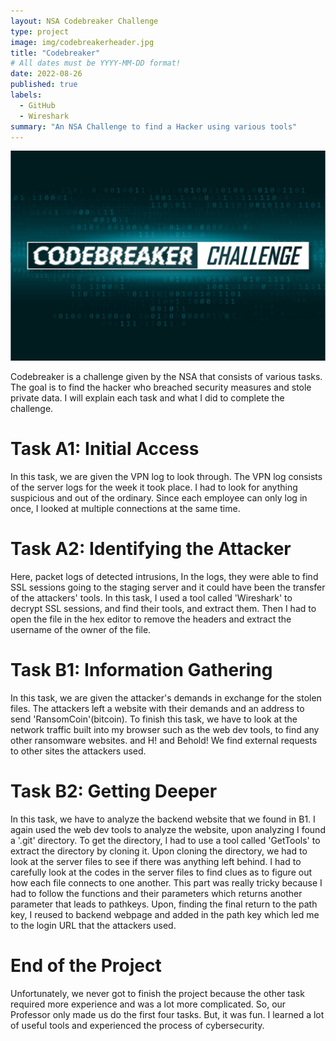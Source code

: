 ```yaml
---
layout: NSA Codebreaker Challenge
type: project
image: img/codebreakerheader.jpg
title: "Codebreaker"
# All dates must be YYYY-MM-DD format!
date: 2022-08-26
published: true
labels:
  - GitHub
  - Wireshark
summary: "An NSA Challenge to find a Hacker using various tools"
---
```



<img class="img-fluid" src="../img/codebreakerheader.jpg">

Codebreaker is a challenge given by the NSA that consists of various tasks. The goal is to find the hacker who breached security measures and stole private data. I will explain each task and what I did to complete the challenge.

<h1> Task A1: Initial Access </h1>
In this task, we are given the VPN log to look through. The VPN log consists of the server logs for the week it took place. I had to look for anything suspicious and out of the ordinary. 
Since each employee can only log in once, I looked at multiple connections at the same time.

<h1> Task A2: Identifying the Attacker </h1>
Here, packet logs of detected intrusions, In the logs, they were able to find SSL sessions going to the staging server and it could have been the transfer of the attackers' tools. In this task, I used a tool called 'Wireshark' to decrypt SSL sessions, and find their tools, and extract them. Then I had to open the file in the hex editor to remove the headers and extract the username of the owner of the file. 

<h1> Task B1: Information Gathering </h1>
In this task, we are given the attacker's demands in exchange for the stolen files. The attackers left a website with their demands and an address to send 'RansomCoin'(bitcoin). To finish this task, we have to look at the network traffic built into my browser such as the web dev tools, to find any other ransomware websites. and H! and Behold! We find external requests to other sites the attackers used.

<h1> Task B2: Getting Deeper </h1>
In this task, we have to analyze the backend website that we found in B1. I again used the web dev tools to analyze the website, upon analyzing I found a '.git' directory. To get the directory, I had to use a tool called 'GetTools' to extract the directory by cloning it. Upon cloning the directory, we had to look at the server files to see if there was anything left behind. I had to carefully look at the codes in the server files to find clues as to figure out how each file connects to one another. This part was really tricky because I had to follow the functions and their parameters which returns another parameter that leads to pathkeys. Upon, finding the final return to the path key, I reused to backend webpage and added in the path key which led me to the login URL that the attackers used. 

<h1> End of the Project </h1>
Unfortunately, we never got to finish the project because the other task required more experience and was a lot more complicated. So, our Professor only made us do the first four tasks. But, it was fun. I learned a lot of useful tools and experienced the process of cybersecurity.  
